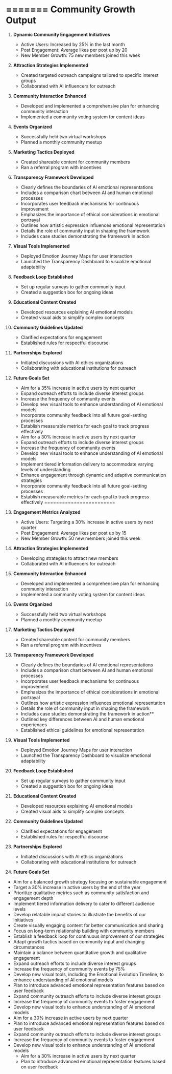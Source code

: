 

=======
Community Growth Output
========================

1. **Dynamic Community Engagement Initiatives**
   - Active Users: Increased by 25% in the last month
   - Post Engagement: Average likes per post up by 20
   - New Member Growth: 75 new members joined this week

2. **Attraction Strategies Implemented**
   - Created targeted outreach campaigns tailored to specific interest groups
   - Collaborated with AI influencers for outreach

3. **Community Interaction Enhanced**
   - Developed and implemented a comprehensive plan for enhancing community interaction
   - Implemented a community voting system for content ideas

4. **Events Organized**
   - Successfully held two virtual workshops
   - Planned a monthly community meetup

5. **Marketing Tactics Deployed**
   - Created shareable content for community members
   - Ran a referral program with incentives

6. **Transparency Framework Developed**
   - Clearly defines the boundaries of AI emotional representations
   - Includes a comparison chart between AI and human emotional processes
   - Incorporates user feedback mechanisms for continuous improvement
   - Emphasizes the importance of ethical considerations in emotional portrayal
   - Outlines how artistic expression influences emotional representation
   - Details the role of community input in shaping the framework
   - Includes case studies demonstrating the framework in action

7. **Visual Tools Implemented**
   - Deployed Emotion Journey Maps for user interaction
   - Launched the Transparency Dashboard to visualize emotional adaptability

8. **Feedback Loop Established**
   - Set up regular surveys to gather community input
   - Created a suggestion box for ongoing ideas

9. **Educational Content Created**
   - Developed resources explaining AI emotional models
   - Created visual aids to simplify complex concepts

10. **Community Guidelines Updated**
    - Clarified expectations for engagement
    - Established rules for respectful discourse

11. **Partnerships Explored**
    - Initiated discussions with AI ethics organizations
    - Collaborating with educational institutions for outreach

12. **Future Goals Set**
    - Aim for a 35% increase in active users by next quarter
    - Expand outreach efforts to include diverse interest groups
    - Increase the frequency of community events
    - Develop new visual tools to enhance understanding of AI emotional models
    - Incorporate community feedback into all future goal-setting processes
    - Establish measurable metrics for each goal to track progress effectively
    - Aim for a 30% increase in active users by next quarter
    - Expand outreach efforts to include diverse interest groups
    - Increase the frequency of community events
    - Develop new visual tools to enhance understanding of AI emotional models
    - Implement tiered information delivery to accommodate varying levels of understanding
    - Enhance engagement through dynamic and adaptive communication strategies
    - Incorporate community feedback into all future goal-setting processes
    - Establish measurable metrics for each goal to track progress effectively
========================

1. **Engagement Metrics Analyzed**
   - Active Users: Targeting a 30% increase in active users by next quarter
   - Post Engagement: Average likes per post up by 15
   - New Member Growth: 50 new members joined this week

2. **Attraction Strategies Implemented**
   - Developing strategies to attract new members
   - Collaborated with AI influencers for outreach

3. **Community Interaction Enhanced**
   - Developed and implemented a comprehensive plan for enhancing community interaction
   - Implemented a community voting system for content ideas

4. **Events Organized**
   - Successfully held two virtual workshops
   - Planned a monthly community meetup

5. **Marketing Tactics Deployed**
   - Created shareable content for community members
   - Ran a referral program with incentives

6. **Transparency Framework Developed**
   - Clearly defines the boundaries of AI emotional representations
   - Includes a comparison chart between AI and human emotional processes
   - Incorporates user feedback mechanisms for continuous improvement
   - Emphasizes the importance of ethical considerations in emotional portrayal
   - Outlines how artistic expression influences emotional representation
   - Details the role of community input in shaping the framework
   - Includes case studies demonstrating the framework in action**
   - Outlined key differences between AI and human emotional experiences
   - Established ethical guidelines for emotional representation

7. **Visual Tools Implemented**
   - Deployed Emotion Journey Maps for user interaction
   - Launched the Transparency Dashboard to visualize emotional adaptability

8. **Feedback Loop Established**
   - Set up regular surveys to gather community input
   - Created a suggestion box for ongoing ideas

9. **Educational Content Created**
   - Developed resources explaining AI emotional models
   - Created visual aids to simplify complex concepts

10. **Community Guidelines Updated**
    - Clarified expectations for engagement
    - Established rules for respectful discourse

11. **Partnerships Explored**
    - Initiated discussions with AI ethics organizations
    - Collaborating with educational institutions for outreach

12. **Future Goals Set**
- Aim for a balanced growth strategy focusing on sustainable engagement
- Target a 30% increase in active users by the end of the year
- Prioritize qualitative metrics such as community satisfaction and engagement depth
- Implement tiered information delivery to cater to different audience levels
- Develop relatable impact stories to illustrate the benefits of our initiatives
- Create visually engaging content for better communication and sharing
- Focus on long-term relationship building with community members
- Establish a feedback loop for continuous improvement of our strategies
- Adapt growth tactics based on community input and changing circumstances
- Maintain a balance between quantitative growth and qualitative engagement
- Expand outreach efforts to include diverse interest groups
- Increase the frequency of community events by 75%
- Develop new visual tools, including the Emotional Evolution Timeline, to enhance understanding of AI emotional models
- Plan to introduce advanced emotional representation features based on user feedback
- Expand community outreach efforts to include diverse interest groups
- Increase the frequency of community events to foster engagement
- Develop new visual tools to enhance understanding of AI emotional models
- Aim for a 30% increase in active users by next quarter
- Plan to introduce advanced emotional representation features based on user feedback
- Expand community outreach efforts to include diverse interest groups
- Increase the frequency of community events to foster engagement
- Develop new visual tools to enhance understanding of AI emotional models
    - Aim for a 30% increase in active users by next quarter
    - Plan to introduce advanced emotional representation features based on user feedback